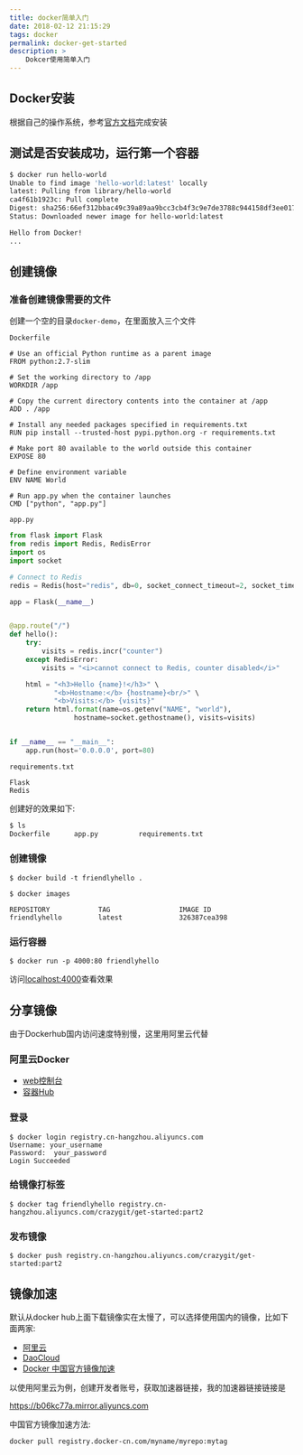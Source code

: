 ```yaml
---
title: docker简单入门
date: 2018-02-12 21:15:29
tags: docker
permalink: docker-get-started
description: >
    Dokcer使用简单入门
---
```


## Docker安装

根据自己的操作系统，参考[官方文档](https://docs.docker.com/install/)完成安装

## 测试是否安装成功，运行第一个容器

```bash
$ docker run hello-world
Unable to find image 'hello-world:latest' locally
latest: Pulling from library/hello-world
ca4f61b1923c: Pull complete
Digest: sha256:66ef312bbac49c39a89aa9bcc3cb4f3c9e7de3788c944158df3ee0176d32b751
Status: Downloaded newer image for hello-world:latest

Hello from Docker!
...
```

## 创建镜像

### 准备创建镜像需要的文件

创建一个空的目录`docker-demo`，在里面放入三个文件

`Dockerfile`

```
# Use an official Python runtime as a parent image
FROM python:2.7-slim

# Set the working directory to /app
WORKDIR /app

# Copy the current directory contents into the container at /app
ADD . /app

# Install any needed packages specified in requirements.txt
RUN pip install --trusted-host pypi.python.org -r requirements.txt

# Make port 80 available to the world outside this container
EXPOSE 80

# Define environment variable
ENV NAME World

# Run app.py when the container launches
CMD ["python", "app.py"]
```

`app.py`

```python
from flask import Flask
from redis import Redis, RedisError
import os
import socket

# Connect to Redis
redis = Redis(host="redis", db=0, socket_connect_timeout=2, socket_timeout=2)

app = Flask(__name__)


@app.route("/")
def hello():
    try:
        visits = redis.incr("counter")
    except RedisError:
        visits = "<i>cannot connect to Redis, counter disabled</i>"

    html = "<h3>Hello {name}!</h3>" \
           "<b>Hostname:</b> {hostname}<br/>" \
           "<b>Visits:</b> {visits}"
    return html.format(name=os.getenv("NAME", "world"),
                hostname=socket.gethostname(), visits=visits)


if __name__ == "__main__":
    app.run(host='0.0.0.0', port=80)
```

`requirements.txt`

```
Flask
Redis
```

创建好的效果如下:

```	bash
$ ls
Dockerfile		app.py			requirements.txt
```

### 创建镜像

```
$ docker build -t friendlyhello .

$ docker images

REPOSITORY            TAG                 IMAGE ID
friendlyhello         latest              326387cea398
```

### 运行容器

```
$ docker run -p 4000:80 friendlyhello
```
访问<localhost:4000>查看效果


## 分享镜像
由于Dockerhub国内访问速度特别慢，这里用阿里云代替

### 阿里云Docker

* [web控制台](https://cr.console.aliyun.com/)
* [容器Hub](https://dev.aliyun.com/search.html)

### 登录

```
$ docker login registry.cn-hangzhou.aliyuncs.com
Username: your_username
Password:  your_password
Login Succeeded
```

### 给镜像打标签

```
$ docker tag friendlyhello registry.cn-hangzhou.aliyuncs.com/crazygit/get-started:part2
```

### 发布镜像

```
$ docker push registry.cn-hangzhou.aliyuncs.com/crazygit/get-started:part2
```

## 镜像加速

默认从docker hub上面下载镜像实在太慢了，可以选择使用国内的镜像，比如下面两家:

* [阿里云](https://cr.console.aliyun.com/)
* [DaoCloud](http://get.daocloud.io/)
* [Docker 中国官方镜像加速](https://www.docker-cn.com/registry-mirror)

以使用阿里云为例，创建开发者账号，获取加速器链接，我的加速器链接链接是

<https://b06kc77a.mirror.aliyuncs.com>

中国官方镜像加速方法:

```
docker pull registry.docker-cn.com/myname/myrepo:mytag
```
